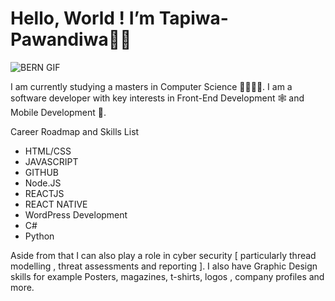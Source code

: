 # Hello, World ! I’m **Tapiwa-Pawandiwa**✌🏾

![BERN GIF](https://user-images.githubusercontent.com/31037140/189368010-a547b8bb-e42a-4053-9352-4cf35437570d.gif)


I am currently studying a masters in Computer Science 🥸👨🏾‍💻.
I am a software developer with key interests in
Front-End Development 🕸 and Mobile Development 📲. 

Career Roadmap and Skills List 
- HTML/CSS 
- JAVASCRIPT 
- GITHUB 
- Node.JS
- REACTJS 
- REACT NATIVE 
- WordPress Development
- C#
- Python

Aside from that I can also play a role in cyber security [ particularly thread modelling , threat assessments and reporting ].
I also have Graphic Design skills for example Posters, magazines, t-shirts, logos , company profiles and more. 

